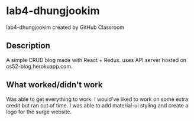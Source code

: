 # lab4-dhungjookim
lab4-dhungjookim created by GitHub Classroom

## Description
A simple CRUD blog made with React + Redux. uses API server hosted on cs52-blog.herokuapp.com.

## What worked/didn't work
Was able to get everything to work. I would've liked to work on some extra credit but ran out of time. 
I was able to add material-ui styling and create a logo for the surge website. 

